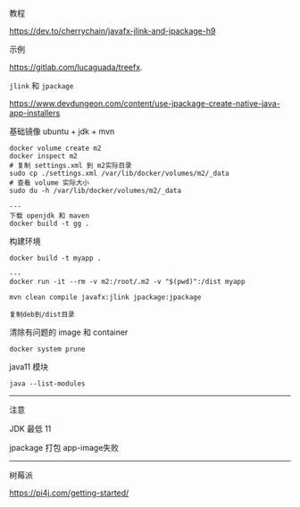 教程

https://dev.to/cherrychain/javafx-jlink-and-jpackage-h9

示例

https://gitlab.com/lucaguada/treefx.

`jlink` 和 `jpackage` 

https://www.devdungeon.com/content/use-jpackage-create-native-java-app-installers




基础镜像 ubuntu + jdk + mvn

```
docker volume create m2
docker inspect m2
# 复制 settings.xml 到 m2实际目录
sudo cp ./settings.xml /var/lib/docker/volumes/m2/_data
# 查看 volume 实际大小
sudo du -h /var/lib/docker/volumes/m2/_data

---
下载 openjdk 和 maven
docker build -t gg .
```



构建环境

```
docker build -t myapp .

---
docker run -it --rm -v m2:/root/.m2 -v "$(pwd)":/dist myapp

mvn clean compile javafx:jlink jpackage:jpackage

复制deb到/dist目录
```



清除有问题的 image 和 container

```
docker system prune
```



java11 模块

```
java --list-modules
```





---

注意

JDK 最低 11

jpackage 打包 app-image失败





---

树莓派

https://pi4j.com/getting-started/